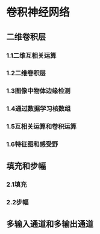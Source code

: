 # 卷积神经⽹络
## 二维卷积层
### 1.1二维互相关运算
### 1.2二维卷积层
### 1.3图像中物体边缘检测
### 1.4通过数据学习核数组
### 1.5互相关运算和卷积运算
### 1.6特征图和感受野
## 填充和步幅
### 2.1填充
### 2.2步幅
## 多输入通道和多输出通道
